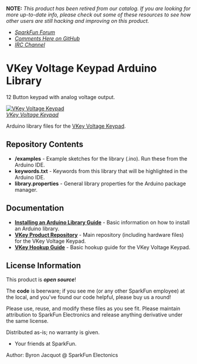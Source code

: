 **NOTE:** *This product has been retired from our catalog. If you are looking for more up-to-date info, please check out some of these resources to see how other users are still hacking and improving on this product.*

* *[SparkFun Forum](https://forum.sparkfun.com/)*
* *[Comments Here on GitHub](https://github.com/sparkfun/SparkFun_VKey_Voltage_Keypad_Arduino_Library/issues)*
* *[IRC Channel](https://www.sparkfun.com/news/263)*

VKey Voltage Keypad Arduino Library
===================

12 Button keypad with analog voltage output.

[![VKey Voltage Keypad](https://dlnmh9ip6v2uc.cloudfront.net/images/products/1/2/0/8/0/12080-01_medium.jpg)  
*VKey Voltage Keypad*](https://www.sparkfun.com/products/12080)

Arduino library files for the [VKey Voltage Keypad](https://www.sparkfun.com/products/12080).

Repository Contents
-------------------

* **/examples** - Example sketches for the library (.ino). Run these from the Arduino IDE. 
* **keywords.txt** - Keywords from this library that will be highlighted in the Arduino IDE. 
* **library.properties** - General library properties for the Arduino package manager. 

Documentation
--------------

* **[Installing an Arduino Library Guide](https://learn.sparkfun.com/tutorials/installing-an-arduino-library)** - Basic information on how to install an Arduino library.
* **[VKey Product Repository](https://github.com/sparkfun/VKey_Voltage_Keypad)** - Main repository (including hardware files) for the VKey Voltage Keypad.
* **[VKey Hookup Guide](https://learn.sparkfun.com/tutorials/vkey-voltage-keypad-hookup-guide)** - Basic hookup guide for the VKey Voltage Keypad.


License Information
-------------------

This product is _**open source**_! 

The **code** is beerware; if you see me (or any other SparkFun employee) at the local, and you've found our code helpful, please buy us a round!

Please use, reuse, and modify these files as you see fit. Please maintain attribution to SparkFun Electronics and release anything derivative under the same license.

Distributed as-is; no warranty is given.

- Your friends at SparkFun.

Author: Byron Jacquot @ SparkFun Electonics

